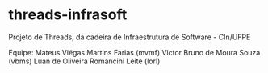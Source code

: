 # threads-infrasoft
Projeto de Threads, da cadeira de Infraestrutura de Software - CIn/UFPE

Equipe:
Mateus Viégas Martins Farias (mvmf)
Victor Bruno de Moura Souza (vbms)
Luan de Oliveira Romancini Leite (lorl)
